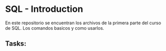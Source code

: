 # SQL - Introduction
En este repositorio se encuentran los archivos de la primera parte del curso de SQL. Los comandos basicos y como usarlos.

## Tasks:

